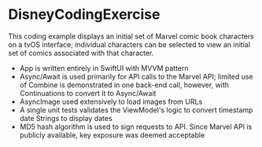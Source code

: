 # DisneyCodingExercise

This coding example displays an initial set of Marvel comic book characters on a tvOS interface; individual characters can be selected to view an initial set of comics associated with that character.

- App is written entirely in SwiftUI with MVVM pattern
- Async/Await is used primarily for API calls to the Marvel API; limited use of Combine is demonstrated in one back-end call, however, with Continuations to convert it to Async/Await
- AsyncImage used extensively to load images from URLs
- A single unit tests validates the ViewModel's logic to convert timestamp date Strings to display dates
- MD5 hash algorithm is used to sign requests to API. Since Marvel API is publicly available, key exposure was deemed acceptable

